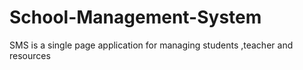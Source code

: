# School-Management-System
SMS is a single page application for managing students ,teacher and resources
